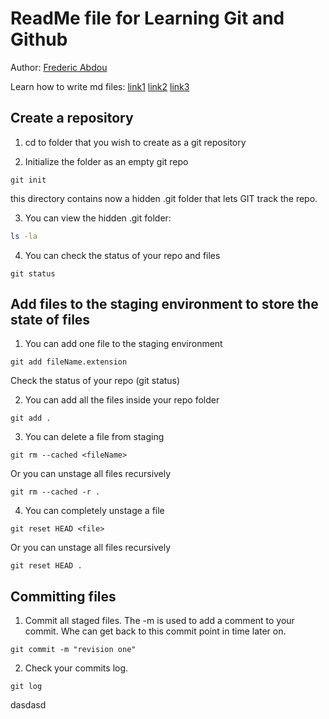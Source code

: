 # ReadMe file for Learning Git and Github 
Author: [Frederic Abdou](http://fredericabdou.com)

Learn how to write md files: 
[link1](https://guides.github.com/features/mastering-markdown/)
[link2](https://help.github.com/articles/basic-writing-and-formatting-syntax/#quoting-code)
[link3](https://github.com/adam-p/markdown-here/wiki/Markdown-Cheatsheet)


## Create a repository 
1. cd to folder that you wish to create as a git repository 
 
2. Initialize the folder as an empty git repo
```
git init
```
this directory contains now a hidden .git folder that lets GIT track the repo. 

3. You can view the hidden .git folder: 
```bash
ls -la
```
4. You can check the status of your repo and files 
```
git status 
```

## Add files to the staging environment to store the state of files
1. You can add one file to the staging environment
```
git add fileName.extension 
```
Check the status of your repo (git status)

2. You can add all the files inside your repo folder
``` 
git add .
```
3. You can delete a file from staging 
```
git rm --cached <fileName>
```
Or you can unstage all files recursively
```
git rm --cached -r .
```
4. You can completely unstage a file
``` 
git reset HEAD <file> 
```
Or you can unstage all files recursively
```
git reset HEAD .
```

## Committing files 
1. Commit all staged files. The -m is used to add a comment to your commit. Whe can get back to this commit point in time later on. 
```
git commit -m "revision one" 
```
2. Check your commits log. 
```
git log
```

dasdasd

